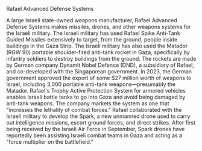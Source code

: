 Rafael Advanced Defense Systems

A large Israeli state-owned weapons manufacturer, Rafael Advanced Defense Systems makes missiles, drones, and other weapons systems for the Israeli military.
The Israeli military has used Rafael Spike Anti-Tank Guided Missiles extensively to target, from the ground, people inside buildings in the Gaza Strip.
The Israeli military has also used the Matador (RGW 90) portable shoulder-fired anti-tank rocket in Gaza, specifically by infantry soldiers to destroy buildings from the ground. The rockets are made by German company Dynamit Nobel Defence (DND), a subsidiary of Rafael, and co-developed with the Singaporean government. In 2023, the German government approved the export of some $27 million worth of weapons to Israel, including 3,000 portable anti-tank weapons—presumably the Matador.
Rafael's Trophy Active Protection System for armored vehicles enables Israeli battle tanks to go into Gaza and avoid being damaged by anti-tank weapons. The company markets the system as one that "increases the lethality of combat forces."
Rafael collaborated with the Israeli military to develop the Spark, a new unmanned drone used to carry out intelligence missions, escort ground forces, and direct strikes. After first being received by the Israeli Air Force in September, Spark drones have reportedly been assisting Israeli combat teams in Gaza and acting as a "force multiplier on the battlefield."